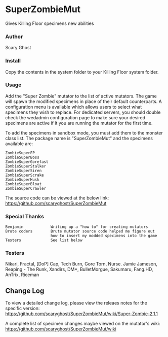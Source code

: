 SuperZombieMut
==================
Gives Killing Floor specimens new abilities

### Author
Scary Ghost

### Install
Copy the contents in the system folder to your Killing Floor system folder.

### Usage
Add the "Super Zombie" mutator to the list of active mutators.  The game 
will spawn the modified specimens in place of their default counterparts.
A configuration menu is available which allows users to select what 
specimens they wish to replace.  For dedicated servers, you should double 
check the wedadmin configuration page to make sure your desired specimens 
are active if it you are running the mutator for the first time.

To add the specimens in sandbox mode, you must add them to the monster 
class list.  The package name is "SuperZombieMut" and the specimens available 
are:

    ZombieSuperFP
    ZombieSuperBoss
    ZombieSuperGorefast
    ZombieSuperStalker
    ZombieSuperSiren
    ZombieSuperScrake
    ZombieSuperHusk
    ZombieSuperBloat
    ZombieSuperCrawler

The source code can be viewed at the below link:
https://github.com/scaryghost/SuperZombieMut

### Special Thanks
    Benjamin            Writing up a "how to" for creating mutators
    Brute coders        Brute mutator source code helped me figure out 
                        how to insert my modded specimens into the game
    Testers             See list below

### Testers
Nikari, Fractal, [DoP] Cap, Tech Burn, Gore Torn, Nurse. Jamie Jameson, 
Reaping - The Runk, Xandirs, DM*, BulletMorgue, Sakumaru, Fang.HD, AnTrix, 
Riceman

## Change Log
To view a detailed change log, please view the releaes notes for the 
specific version:  
https://github.com/scaryghost/SuperZombieMut/wiki/Super-Zombie-2.1.1

A complete list of specimen changes maybe viewed on the mutator's wiki:  
https://github.com/scaryghost/SuperZombieMut/wiki

 
